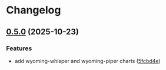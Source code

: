 # Changelog

## [0.5.0](https://github.com/mikesmitty/wyoming-helm/compare/wyoming-whisper-v0.4.0...wyoming-whisper-v0.5.0) (2025-10-23)


### Features

* add wyoming-whisper and wyoming-piper charts ([5fcbd4e](https://github.com/mikesmitty/wyoming-helm/commit/5fcbd4ee1371e5817032861074c6561ddc41bcfa))
